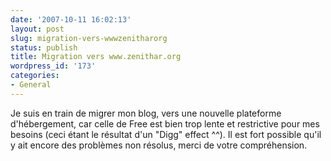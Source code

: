 ```yaml
---
date: '2007-10-11 16:02:13'
layout: post
slug: migration-vers-wwwzenitharorg
status: publish
title: Migration vers www.zenithar.org
wordpress_id: '173'
categories:
- General
---
```



Je suis en train de migrer mon blog, vers une nouvelle plateforme d'hébergement, car celle de Free est bien trop lente et restrictive pour mes besoins (ceci étant le résultat d'un "Digg" effect ^^). Il est fort possible qu'il y ait encore des problèmes non résolus, merci de votre compréhension.


